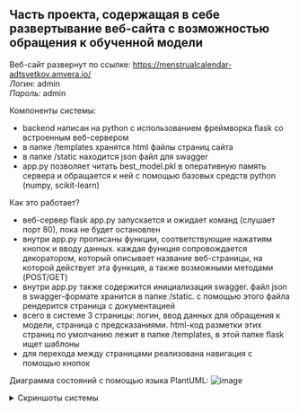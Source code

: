 ## Часть проекта, содержащая в себе развертывание веб-сайта с возможностью обращения к обученной модели
  
Веб-сайт развернут по ссылке: https://menstrualcalendar-adtsvetkov.amvera.io/  
_Логин:_ admin  
_Пароль:_ admin

Компоненты системы:
- backend написан на python c использованием фреймворка flask со встроенным веб-сервером
- в папке /templates хранятся html файлы страниц сайта
- в папке /static находится json файл для swagger
- app.py позволяет читать best_model.pkl в оперативную память сервера и обращается к ней с помощью базовых средств python (numpy, scikit-learn)

Как это работает?
- веб-сервер flask app.py запускается и ожидает команд (слушает порт 80), пока не будет остановлен
- внутри app.py прописаны функции, соответствующие нажатиям кнопок и вводу данных. каждая функция сопровождается декоратором, который описывает название веб-страницы, на которой действует эта функция, а также возможными методами (POST/GET)
- внутри app.py также содержится инициализация swagger. файл json в swagger-формате хранится в папке /static. с помощью этого файла рендерится страница с документацией
- всего в системе 3 страницы: логин, ввод данных для обращения к модели, страница с предсказаниями. html-код разметки этих страниц по умолчанию лежит в папке /templates, в этой папке flask ищет шаблоны
- для перехода между страницами реализована навигация с помощью кнопок

Диаграмма состояний с помощью языка PlantUML:
![image](https://github.com/user-attachments/assets/b66b32c9-8110-490e-ab15-d505764e992b)

<details><summary> Скриншоты системы </summary>

Страница с авторизацией:
![image](https://github.com/user-attachments/assets/c44f6a54-6338-429d-a6a3-a2944c03a4e6)

В случае неверного ввода пароля:
![image](https://github.com/user-attachments/assets/81cc254e-98ee-4ba6-96d4-5c98067176b4)

Форма ввода данных для запроса к модели:
![image](https://github.com/user-attachments/assets/7fa66d8d-d86b-40c6-95d2-a9eaa04a0f8d)

Страница с выдачей результата:  
![image](https://github.com/user-attachments/assets/2c0d7ffb-1462-4afc-a1ac-47a7396429b1)

Документация swagger:
![image](https://github.com/user-attachments/assets/e9a0dd47-aaa1-4e66-9dd1-92ec1f97412f)

</details>
